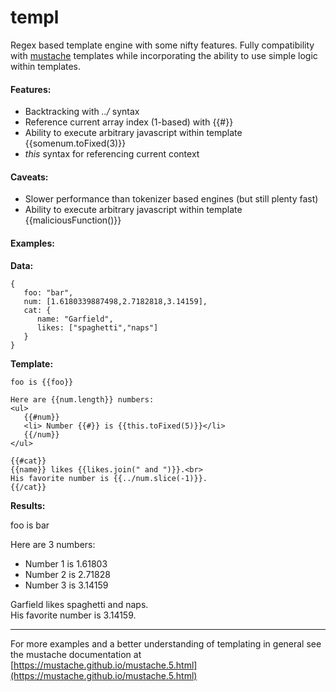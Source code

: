 # templ
Regex based template engine with some nifty features. Fully compatibility with [mustache](https://mustache.github.io) templates while incorporating the ability to use simple logic within templates.

#### Features:
* Backtracking with _../_ syntax
* Reference current array index (1-based) with {{#}}
* Ability to execute arbitrary javascript within template {{somenum.toFixed(3)}}
* _this_ syntax for referencing current context

#### Caveats:
* Slower performance than tokenizer based engines (but still plenty fast)
* Ability to execute arbitrary javascript within template {{maliciousFunction()}}

#### Examples:
**Data:**
````
{
   foo: "bar",
   num: [1.6180339887498,2.7182818,3.14159],
   cat: {
      name: "Garfield",
      likes: ["spaghetti","naps"]
   }
}
````
**Template:**
````
foo is {{foo}}

Here are {{num.length}} numbers:
<ul>
   {{#num}}
   <li> Number {{#}} is {{this.toFixed(5)}}</li>
   {{/num}}
</ul>

{{#cat}}
{{name}} likes {{likes.join(" and ")}}.<br>
His favorite number is {{../num.slice(-1)}}.
{{/cat}}
````
**Results:**  
  
foo is bar

Here are 3 numbers:
<ul>
   <li> Number 1 is 1.61803</li>
   <li> Number 2 is 2.71828</li>
   <li> Number 3 is 3.14159</li>
</ul>

Garfield likes spaghetti and naps.<br>
His favorite number is 3.14159.
        
---        
For more examples and a better understanding of templating in general see the mustache documentation at [https://mustache.github.io/mustache.5.html](https://mustache.github.io/mustache.5.html)

